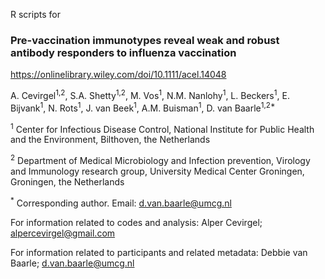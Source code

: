 R scripts for

### Pre-vaccination immunotypes reveal weak and robust antibody responders to influenza vaccination
https://onlinelibrary.wiley.com/doi/10.1111/acel.14048

A. Cevirgel<sup>1,2</sup>, S.A. Shetty<sup>1,2</sup>, M. Vos<sup>1</sup>, N.M. Nanlohy<sup>1</sup>, L. Beckers<sup>1</sup>, E. Bijvank<sup>1</sup>, N. Rots<sup>1</sup>, J. van Beek<sup>1</sup>, A.M. Buisman<sup>1</sup>, D. van Baarle<sup>1,2*</sup>

<sup>1</sup> Center for Infectious Disease Control, National Institute for Public Health and the Environment, Bilthoven, the Netherlands

<sup>2</sup> Department of Medical Microbiology and Infection prevention, Virology and Immunology research group, University Medical Center Groningen, Groningen, the Netherlands

<sup>*</sup> Corresponding author. Email:  d.van.baarle@umcg.nl


For information related to codes and analysis:
Alper Cevirgel; alpercevirgel@gmail.com

For information related to participants and related metadata:
Debbie van Baarle; d.van.baarle@umcg.nl
